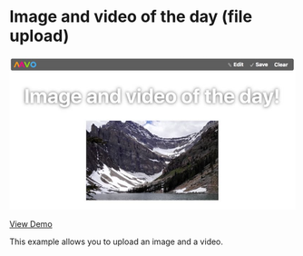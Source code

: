# Image and video of the day (file upload)

![preview](assets/images/preview.jpg "Preview")

[View Demo](https://valterkraemer.github.io/mavo-firebase/examples/file-storage/)

This example allows you to upload an image and a video.
